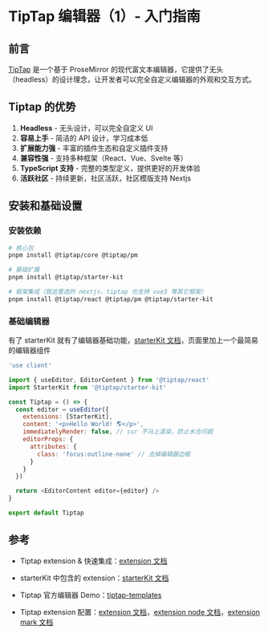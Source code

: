 # TipTap 编辑器（1）- 入门指南

## 前言

[TipTap](https://tiptap.dev/docs/editor/getting-started/overview) 是一个基于 ProseMirror 的现代富文本编辑器，它提供了无头（headless）的设计理念，让开发者可以完全自定义编辑器的外观和交互方式。

## Tiptap 的优势

1. **Headless** - 无头设计，可以完全自定义 UI
2. **容易上手** - 简洁的 API 设计，学习成本低
3. **扩展能力强** - 丰富的插件生态和自定义插件支持
4. **兼容性强** - 支持多种框架（React、Vue、Svelte 等）
5. **TypeScript 支持** - 完整的类型定义，提供更好的开发体验
6. **活跃社区** - 持续更新，社区活跃，社区模版支持 Nextjs

## 安装和基础设置

### 安装依赖

```bash
# 核心包
pnpm install @tiptap/core @tiptap/pm

# 基础扩展
pnpm install @tiptap/starter-kit

# 框架集成（我这里选的 nextjs，tiptap 也支持 vue3 等其它框架）
pnpm install @tiptap/react @tiptap/pm @tiptap/starter-kit
```

### 基础编辑器

有了 starterKit 就有了编辑器基础功能，[starterKit 文档](https://tiptap.dev/docs/editor/extensions/functionality/starterkit#included-extensions)，页面里加上一个最简易的编辑器组件

```javascript
'use client'

import { useEditor, EditorContent } from '@tiptap/react'
import StarterKit from '@tiptap/starter-kit'

const Tiptap = () => {
  const editor = useEditor({
    extensions: [StarterKit],
    content: '<p>Hello World! 🌎️</p>',
    immediatelyRender: false, // ssr 不马上渲染，防止水合问题
    editorProps: {
      attributes: {
        class: 'focus:outline-none' // 去掉编辑器边框
      }
    }
  })

  return <EditorContent editor={editor} />
}

export default Tiptap
```

## 参考

- Tiptap extension & 快速集成：[extension 文档](https://tiptap.dev/docs/editor/extensions/overview)

- starterKit 中包含的 extension：[starterKit 文档](https://tiptap.dev/docs/editor/extensions/functionality/starterkit#included-extensions)

- Tiptap 官方编辑器 Demo：[tiptap-templates](https://github.com/ueberdosis/tiptap-templates?tab=readme-ov-file)

- Tiptap extension 配置：[extension 文档](https://tiptap.dev/docs/editor/extensions/custom-extensions/create-new/extension)，[extension node 文档](https://tiptap.dev/docs/editor/extensions/custom-extensions/create-new/node)，[extension mark 文档](https://tiptap.dev/docs/editor/extensions/custom-extensions/create-new/mark)
